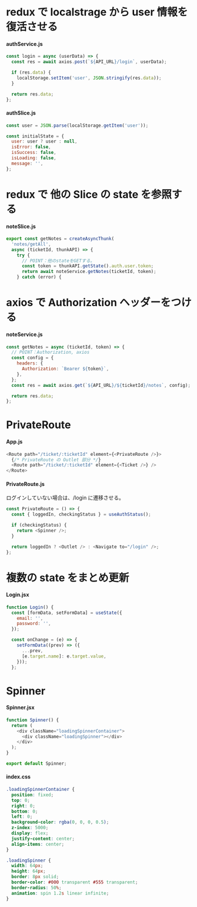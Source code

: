 # redux で localstrage から user 情報を復活させる

#### authService.js

```javascript
const login = async (userData) => {
  const res = await axios.post(`${API_URL}/login`, userData);

  if (res.data) {
    localStorage.setItem('user', JSON.stringify(res.data));
  }

  return res.data;
};
```

#### authSlice.js

```javascript
const user = JSON.parse(localStorage.getItem('user'));

const initialState = {
  user: user ? user : null,
  isError: false,
  isSuccess: false,
  isLoading: false,
  message: '',
};
```

# redux で 他の Slice の state を参照する

#### noteSlice.js

```javascript
export const getNotes = createAsyncThunk(
  'notes/getAll',
  async (ticketId, thunkAPI) => {
    try {
      // POINT：他のstateをGETする。
      const token = thunkAPI.getState().auth.user.token;
      return await noteService.getNotes(ticketId, token);
    } catch (error) {
```

# axios で Authorization ヘッダーをつける

#### noteService.js

```javascript
const getNotes = async (ticketId, token) => {
  // POINT：Authorization, axios
  const config = {
    headers: {
      Authorization: `Bearer ${token}`,
    },
  };
  const res = await axios.get(`${API_URL}/${ticketId}/notes`, config);

  return res.data;
};
```

# PrivateRoute

#### App.js

```javascript
<Route path="/ticket/:ticketId" element={<PrivateRoute />}>
  {/* PrivateRoute の Outlet 部分 */}
  <Route path="/ticket/:ticketId" element={<Ticket />} />
</Route>
```

#### PrivateRoute.js

ログインしていない場合は、/login に遷移させる。

```javascript
const PrivateRoute = () => {
  const { loggedIn, checkingStatus } = useAuthStatus();

  if (checkingStatus) {
    return <Spinner />;
  }

  return loggedIn ? <Outlet /> : <Navigate to="/login" />;
};
```

# 複数の state をまとめ更新

#### Login.jsx

```javascript
function Login() {
  const [formData, setFormData] = useState({
    email: '',
    password: '',
  });

  const onChange = (e) => {
    setFormData((prev) => ({
      ...prev,
      [e.target.name]: e.target.value,
    }));
  };
```

# Spinner

#### Spinner.jsx

```javascript
function Spinner() {
  return (
    <div className="loadingSpinnerContainer">
      <div className="loadingSpinner"></div>
    </div>
  );
}

export default Spinner;
```

#### index.css

```css
.loadingSpinnerContainer {
  position: fixed;
  top: 0;
  right: 0;
  bottom: 0;
  left: 0;
  background-color: rgba(0, 0, 0, 0.5);
  z-index: 5000;
  display: flex;
  justify-content: center;
  align-items: center;
}

.loadingSpinner {
  width: 64px;
  height: 64px;
  border: 8px solid;
  border-color: #000 transparent #555 transparent;
  border-radius: 50%;
  animation: spin 1.2s linear infinite;
}
```
